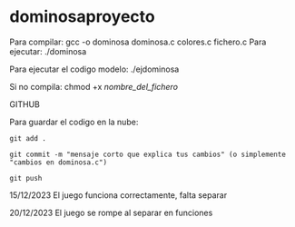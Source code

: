 # dominosaproyecto

Para compilar: gcc -o dominosa dominosa.c colores.c fichero.c
Para ejecutar: ./dominosa

Para ejecutar el codigo modelo: ./ejdominosa

Si no compila: chmod +x *nombre_del_fichero*

GITHUB

Para guardar el codigo en la nube: 

    git add .
    
    git commit -m "mensaje corto que explica tus cambios" (o simplemente "cambios en dominosa.c")
    
    git push

15/12/2023
El juego funciona correctamente, falta separar

20/12/2023
El juego se rompe al separar en funciones
